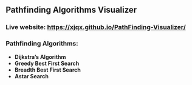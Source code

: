 ## Pathfinding Algorithms Visualizer
### Live website: https://xjqx.github.io/PathFinding-Visualizer/
### Pathfinding Algorithms:
- **Dijkstra’s Algorithm**
- **Greedy Best First Search**
- **Breadth Best First Search**
- **Astar Search**
